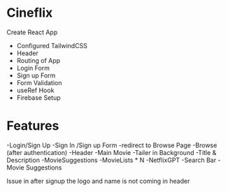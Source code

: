 # Cineflix
Create React App
- Configured TailwindCSS 
- Header
- Routing of App
- Login Form
- Sign up Form
- Form Validation
- useRef Hook
- Firebase Setup

# Features
-Login/Sign Up
      -Sign In /Sign up Form
      -redirect to Browse Page
-Browse (after authentication)
      -Header
      -Main Movie
          -Tailer in Background
          -Title & Description
          -MovieSuggestions
              -MovieLists * N
      -NetflixGPT
          -Search Bar
        -Movie Suggestions



Issue in after signup the logo and name is not coming in header




